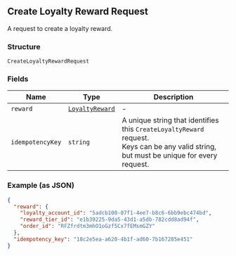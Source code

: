 ## Create Loyalty Reward Request

A request to create a loyalty reward.

### Structure

`CreateLoyaltyRewardRequest`

### Fields

| Name | Type | Description |
|  --- | --- | --- |
| `reward` | [`LoyaltyReward`](/doc/models/loyalty-reward.md) | -  |
| `idempotencyKey` | `string` | A unique string that identifies this `CreateLoyaltyReward` request.<br>Keys can be any valid string, but must be unique for every request. |

### Example (as JSON)

```json
{
  "reward": {
    "loyalty_account_id": "5adcb100-07f1-4ee7-b8c6-6bb9ebc474bd",
    "reward_tier_id": "e1b39225-9da5-43d1-a5db-782cdd8ad94f",
    "order_id": "RFZfrdtm3mhO1oGzf5Cx7fEMsmGZY"
  },
  "idempotency_key": "18c2e5ea-a620-4b1f-ad60-7b167285e451"
}
```


